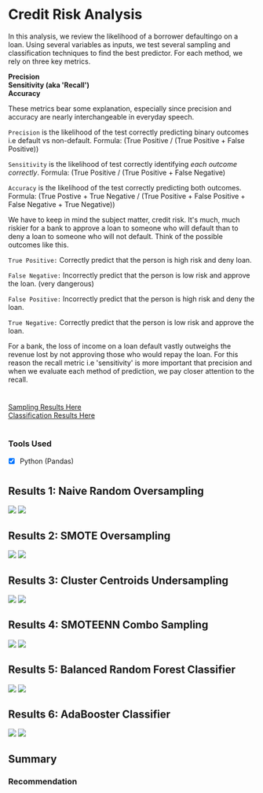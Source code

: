 # Credit Risk Analysis

In this analysis, we review the likelihood of a borrower defaultingo on a loan. Using several variables as inputs, we test several sampling and classification techniques to find the best predictor. For each method, we rely on three key metrics. 

**Precision**
<br>
**Sensitivity (aka 'Recall')**
<br>
**Accuracy**

These metrics bear some explanation, especially since precision and accuracy are nearly interchangeable in everyday speech.

```Precision``` is the likelihood of the test correctly predicting binary outcomes i.e default vs non-default. 
Formula: (True Positive / (True Positive + False Positive))

```Sensitivity``` is the likelihood of test correctly identifying *each outcome correctly*. 
Formula: (True Positive / (True Positive + False Negative)

```Accuracy``` is the likelihood of the test correctly predicting both outcomes. 
Formula: (True Postive + True Negative / (True Positive + False Positive + False Negative + True Negative))

We have to keep in mind the subject matter, credit risk. It's much, much riskier for a bank to approve a loan to someone who will default than to deny a loan to someone who will not default. Think of the possible outcomes like this. 

```True Positive:``` Correctly predict that the person is high risk and deny loan.

```False Negative:``` Incorrectly predict that the person is low risk and approve the loan. (very dangerous)

```False Positive:``` Incorrectly predict that the person is high risk and deny the loan. 

```True Negative:``` Correctly predict that the person is low risk and approve the loan. 

For a bank, the loss of income on a loan default vastly outweighs the revenue lost by not approving those who would repay the loan. For this reason the recall metric i.e 'sensitivity' is more important that precision and when we evaluate each method of prediction, we pay closer attention to the recall. 

#

[Sampling Results Here](https://github.com/carlosjennings1991/Credit_Risk_Analysis/blob/main/credit_risk_resampling.ipynb)
<br>
[Classification Results Here](https://github.com/carlosjennings1991/Credit_Risk_Analysis/blob/main/credit_risk_ensemble.ipynb)
#

### Tools Used
- [x] Python (Pandas)

#

## Results 1: Naive Random Oversampling

<img src="https://github.com/carlosjennings1991/Credit_Risk_Analysis/blob/main/RNS_Accuracy_Score.png">
<img src="https://github.com/carlosjennings1991/Credit_Risk_Analysis/blob/main/RNS_Classification_Report.png">

## Results 2: SMOTE Oversampling

<img src="https://github.com/carlosjennings1991/Credit_Risk_Analysis/blob/main/SMOTE_Accuracy_Score.png">
<img src="https://github.com/carlosjennings1991/Credit_Risk_Analysis/blob/main/SMOTE_Classification_Report.png">

## Results 3: Cluster Centroids Undersampling

<img src="https://github.com/carlosjennings1991/Credit_Risk_Analysis/blob/main/CCluster_Accuracy_Score.png">
<img src="https://github.com/carlosjennings1991/Credit_Risk_Analysis/blob/main/CCluster_Classification_Report.png">

## Results 4: SMOTEENN Combo Sampling

<img src="https://github.com/carlosjennings1991/Credit_Risk_Analysis/blob/main/SMOTEENN_Accuracy_Score.png">
<img src="https://github.com/carlosjennings1991/Credit_Risk_Analysis/blob/main/SMOTEENN_Classification_Report.png">

## Results 5: Balanced Random Forest Classifier

<img src="https://github.com/carlosjennings1991/Credit_Risk_Analysis/blob/main/BRFC_Accuracy_Score.png">
<img src="https://github.com/carlosjennings1991/Credit_Risk_Analysis/blob/main/BRFC_Classification_Report.png">

## Results 6: AdaBooster Classifier

<img src="https://github.com/carlosjennings1991/Credit_Risk_Analysis/blob/main/AdBC_Accuracy_Score.png">
<img src="https://github.com/carlosjennings1991/Credit_Risk_Analysis/blob/main/AdBC_Classification_Report.png">

## Summary

### Recommendation
